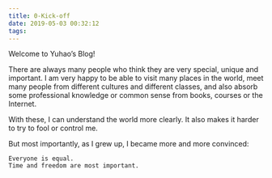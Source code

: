 ```yaml
---
title: 0-Kick-off
date: 2019-05-03 00:32:12
tags:
---
```


Welcome to Yuhao’s Blog!

There are always many people who think they are very special, unique and important. I am very happy to be able to visit many places in the world, meet many people from different cultures and different classes, and also absorb some professional knowledge or common sense from books, courses or the Internet.

With these, I can understand the world more clearly. It also makes it harder to try to fool or control me.

But most importantly, as I grew up, I became more and more convinced:

```
Everyone is equal.
Time and freedom are most important.
```

